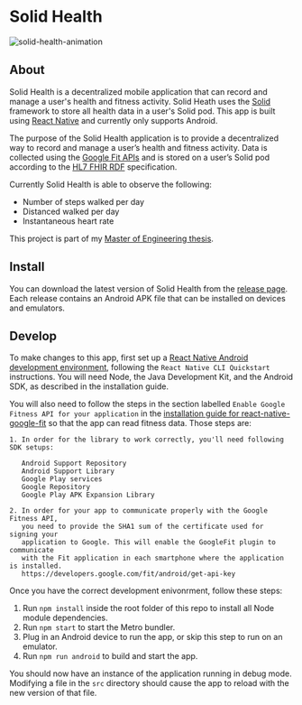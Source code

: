 # Solid Health

![solid-health-animation](https://user-images.githubusercontent.com/5856867/82492308-fcd71900-9ab3-11ea-8752-1d24c7c5e70b.gif "A screen capture of a user logging into and browsing the Solid Health app.")

## About

Solid Health is a decentralized mobile application that can record and manage a user's health
and fitness activity. Solid Heath uses the [Solid](https://solidproject.org/) framework to store
all health data in a user's Solid pod. This app is built using [React Native](https://reactnative.dev/)
and currently only supports Android.

The purpose of the Solid Health application is to provide a decentralized way to record and manage
a user’s health and fitness activity. Data is collected using the [Google Fit APIs](https://developers.google.com/fit/android)
and is stored on a user’s Solid pod according to the [HL7 FHIR RDF](https://www.hl7.org/fhir/rdf.html)
specification.

Currently Solid Health is able to observe the following:

* Number of steps walked per day
* Distanced walked per day
* Instantaneous heart rate

This project is part of my [Master of Engineering thesis](https://dspace.mit.edu/handle/1721.1/127459).

## Install

You can download the latest version of Solid Health from the [release page](https://github.com/jasonpaulos/solid-health/releases).
Each release contains an Android APK file that can be installed on devices and emulators.

## Develop

To make changes to this app, first set up a [React Native Android development environment](https://reactnative.dev/docs/environment-setup),
following the `React Native CLI Quickstart` instructions. You will need Node, the Java Development
Kit, and the Android SDK, as described in the installation guide.

You will also need to follow the steps in the section labelled `Enable Google Fitness API for your
application` in the [installation guide for react-native-google-fit](https://github.com/StasDoskalenko/react-native-google-fit/blob/master/docs/INSTALLATION.md#enable-google-fitness-api-for-your-application)
so that the app can read fitness data. Those steps are:
```
1. In order for the library to work correctly, you'll need following SDK setups:
   
   Android Support Repository
   Android Support Library
   Google Play services
   Google Repository
   Google Play APK Expansion Library
   
2. In order for your app to communicate properly with the Google Fitness API,
   you need to provide the SHA1 sum of the certificate used for signing your
   application to Google. This will enable the GoogleFit plugin to communicate
   with the Fit application in each smartphone where the application is installed.
   https://developers.google.com/fit/android/get-api-key
```

Once you have the correct development enivonrment, follow these steps:

1. Run `npm install` inside the root folder of this repo to install all Node module dependencies.
2. Run `npm start` to start the Metro bundler.
3. Plug in an Android device to run the app, or skip this step to run on an emulator.
4. Run `npm run android` to build and start the app.

You should now have an instance of the application running in debug mode. Modifying a file in
the `src` directory should cause the app to reload with the new version of that file.
